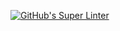 [![GitHub's Super Linter](https://github.com/ICS2O-Programming-NathanA/Unit3-02-HTML-VolumePyramid/workflows/GitHub's%20Super%20Linter/badge.svg)](https://github.com/ICS2O-Programming-NathanA/Unit3-02-HTML-VolumePyramid/actions)
